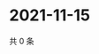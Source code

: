 # 2021-11-15

共 0 条

<!-- BEGIN WEIBO -->
<!-- 最后更新时间 Mon Nov 15 2021 14:10:50 GMT+0800 (China Standard Time) -->

<!-- END WEIBO -->
